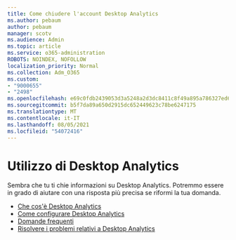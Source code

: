 ```yaml
---
title: Come chiudere l'account Desktop Analytics
ms.author: pebaum
author: pebaum
manager: scotv
ms.audience: Admin
ms.topic: article
ms.service: o365-administration
ROBOTS: NOINDEX, NOFOLLOW
localization_priority: Normal
ms.collection: Adm_O365
ms.custom:
- "9000655"
- "2498"
ms.openlocfilehash: e69c0fdb2439053d3a5248a2d3dc8411c8f49a895a786327ed6e1775448751f6
ms.sourcegitcommit: b5f7da89a650d2915dc652449623c78be6247175
ms.translationtype: MT
ms.contentlocale: it-IT
ms.lasthandoff: 08/05/2021
ms.locfileid: "54072416"
---
```

# <a name="working-with-desktop-analytics"></a>Utilizzo di Desktop Analytics

Sembra che tu ti chie informazioni su Desktop Analytics. Potremmo essere in grado di aiutare con una risposta più precisa se riformi la tua domanda.

- [Che cos'è Desktop Analytics](https://docs.microsoft.com/configmgr/desktop-analytics/overview)
- [Come configurare Desktop Analytics](https://docs.microsoft.com/configmgr/desktop-analytics/set-up)
- [Domande frequenti](https://docs.microsoft.com/configmgr/desktop-analytics/faq)
- [Risolvere i problemi relativi a Desktop Analytics](https://docs.microsoft.com/configmgr/desktop-analytics/troubleshooting)